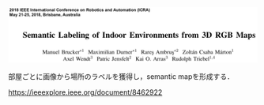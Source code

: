 ![論文](https://github.com/soraKING44/survey_paper/blob/images/semantic_mapping/indoor/Semantic%20Labeling%20of%20Indoor%20Environments%20from%203D%20RGB%20Maps.png)

部屋ごとに画像から場所のラベルを獲得し，semantic mapを形成する．

https://ieeexplore.ieee.org/document/8462922
